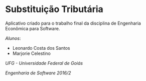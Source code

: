 # Substituição Tributária

Aplicativo criado para o trabalho final da disciplina de Engenharia Econômica para Software.

*Alunos*: 
* Leonardo Costa dos Santos
* Marjorie Celestino

_UFG - Universidade Federal de Goiás_

_Engenharia de Software 2016/2_
